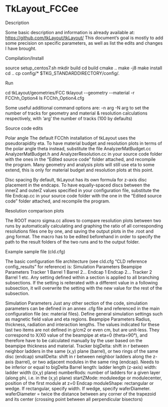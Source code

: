 # TkLayout_FCCee
Description

Some basic description and information is already available at: https://github.com/tkLayout/tkLayout/
This document’s goal is mostly to add some precision on specific parameters, as well as list the edits and changes I have brought.

Compilation/Install

source setup_centos7.sh
mkdir build
cd build
cmake ..
make -j8
make install
cd ..
cp config/* $TKG_STANDARDDIRECTORY/config/.

Run

cd tkLayout/geometries/FCC
tklayout --geometry --material -r FCChh_Option4 ls FCChh_Option4.cfg

Some useful additional command options are:
-n arg
-N arg
to set the number of tracks for geometry and material & resolution calculations respectively, with ‘arg’ the number of tracks (100 by defaults)


Source code edits

Polar angle
The default FCChh installation of tkLayout uses the pseudorapidity eta. To have material budget and resolution plots in terms of the polar angle theta instead, substitute the file AnalyzerMatBudget.cc AnalyzerMatBudget.h and AnalyzerResolution.cc in your source code folder with the ones in the “Edited source code” folder attached, and recompile the program.
Many geometry and analysis plots will still use eta to some extend, this is only for material budget and resolution plots at this point.

Disc spacing
By default, tkLayout has its own formula for z-axis disc placement in the endcaps. To have equally-spaced discs between the innerZ and outerZ values specified in your configuration file, substitute the file Endcap.cc in your source code folder with the one in the “Edited source code” folder attached, and recompile the program.

Resolution comparison plots

The ROOT macro sigma.cc allows to compare resolution plots between two runs by automatically calculating and graphing the ratio of all corresponding resolutions files one by one, and saving the output plots in the .root and .png format. The macro has to be edited beforehand in order to specify the path to the result folders of the two runs and to the output folder.


Example sample file (cld.cfg)

The basic configuration file architecture (see cld.cfg “CLD reference config_results” for reference) is:
Simulation Parameters
Beampipe Parameters
Tracker 1
	Barrel 1
	Barrel 2…
	Endcap 1
	Endcap 2…
Tracker 2
	Barrel 1
etc.
Any setting defined within a section is applied to all branching subsections. If the setting is reiterated with a different value in a following subsection, it will overwrite the setting with the new value for the rest of the subsection.

Simulation Parameters
Just any other section of the code, simulation parameters can be defined in an annex .cfg file and referenced in the main configuration file (ex: material files).
Define general simulation settings such as magnetic field value and eta regions.
Beampipe Parameters
Radius, thickness, radiation and interaction lengths. The values indicated for these last two items are not defined in g/cm2 or even cm, but are unit-less. They correspond to X/X0 value of the beampipe at eta=0 (theta=90°), and therefore have to be calculated manually by the user based on the beampipe thickness and material.
Tracker
bigDelta: shift in r between neighbor ladders in the same (x,y) plane (barrel), or two rings of the same disc (endcap)
smallDelta:  shift in r between neighbor ladders along the z-axis (barrel), or two adjacent modules in the same ring (endcap). Needs to be inferior or equal to bigDelta
Barrel
length: ladder length (z-axis)
width: ladder width ((x,y) plane)
numberRods: number of ladders for a given layer (along phi, i.e. in the (x,y) plane)
startZMode: moduleedge or modulecenter, position of the first module at z=0
Endcap
moduleShape: rectangular or wedge. If rectangular, specify width. If wedge, specify waferDiameter.
waferDiameter = twice the distance between any corner of the trapezoid and its center (crossing point between all perpendicular bisectors)
